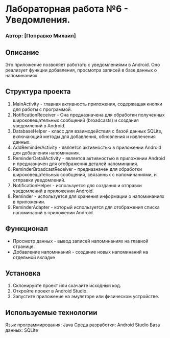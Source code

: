 # Лабораторная работа №6 - Уведомления. 
### Автор: [Поправко Михаил]
## Описание
Это приложение позволяет работать с уведомлениями в Android. Оно реализует функции добавления, просмотра записей в базе данных о напоминаниях.

## Структура проекта
1. MainActivity - главная активность приложения, содержащая кнопки для работы с программой.
2. NotificationReceiver - Она предназначена для обработки полученных широковещательных сообщений (broadcasts) и создания уведомлений в Android.
3. DatabaseHelper - класс для взаимодействия с базой данных SQLite, включающий методы для добавления, обновления и извлечения данных.
4. AddReminderActivity - является активностью в приложении Android для добавления напоминания.
5. ReminderDetailActivity - является активностью в приложении Android и предназначен для отображения деталей напоминания.
6. ReminderBroadcastReceiver - предназначен для обработки широковещательных сообщений, связанных с напоминаниями, и отправки уведомлений.
7. NotificationHelper -  используется для создания и отправки уведомлений в приложении Android.
8. Reminder - используется для хранения информации о напоминаниях в приложении.
9. ReminderAdapter - который используется для отображения списка напоминаний в приложении Android.
## Функционал
- Просмотр данных - вывод записей напоминаниях на главной странице.
- Добавление напоминаний - создание новых напоминаний на отдельной вкладке
## Установка
1. Склонируйте проект или скачайте исходный код.
2. Откройте проект в Android Studio.
3. Запустите приложение на эмуляторе или физическом устройстве.
## Используемые технологии
Язык программирования: Java
Среда разработки: Android Studio
База данных: SQLite
